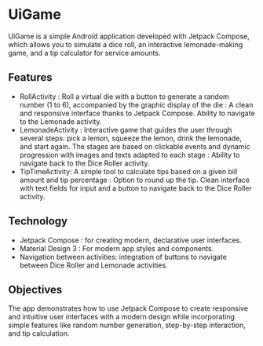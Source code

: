 # UiGame
UiGame is a simple Android application developed with Jetpack Compose, which allows you to simulate a dice roll, an interactive lemonade-making game, and a tip calculator for service amounts.

## Features

- RollActivity : Roll a virtual die with a button to generate a random number (1 to 6), accompanied by the graphic display of the die :
A clean and responsive interface thanks to Jetpack Compose.
Ability to navigate to the Lemonade activity.
- LemonadeActivity : Interactive game that guides the user through several steps: pick a lemon, squeeze the lemon, drink the lemonade, and start again. The stages are based on clickable events and dynamic progression with images and texts adapted to each stage :
Ability to navigate back to the Dice Roller activity.
- TipTimeActivity: A simple tool to calculate tips based on a given bill amount and tip percentage : 
Option to round up the tip.
Clean interface with text fields for input and a button to navigate back to the Dice Roller activity.

## Technology

- Jetpack Compose : for creating modern, declarative user interfaces.
- Material Design 3 : For modern app styles and components.
- Navigation between activities: integration of buttons to navigate between Dice Roller and Lemonade activities.

## Objectives

The app demonstrates how to use Jetpack Compose to create responsive and intuitive user interfaces with a modern design while incorporating simple features like random number generation, step-by-step interaction, and tip calculation.
